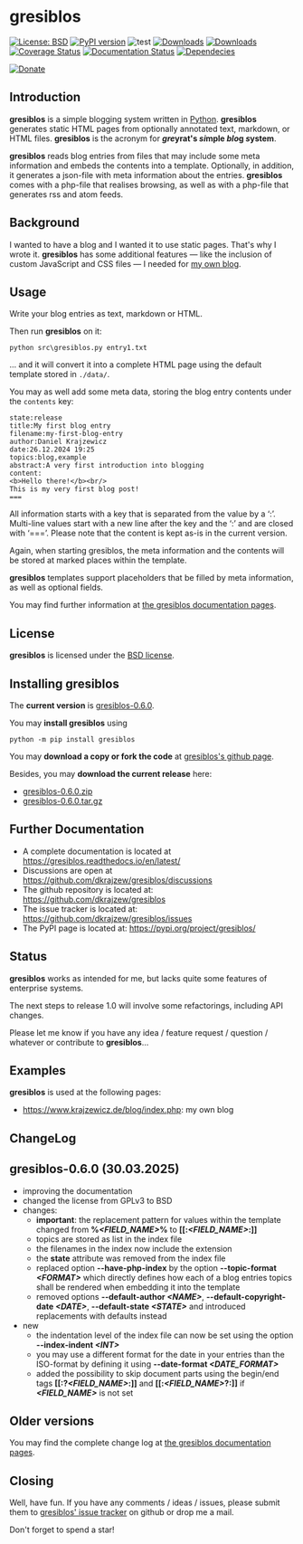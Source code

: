 # gresiblos

[![License: BSD](https://img.shields.io/badge/License-BSD-green.svg)](https://github.com/dkrajzew/gresiblos/blob/master/LICENSE)
[![PyPI version](https://badge.fury.io/py/gresiblos.svg)](https://pypi.python.org/pypi/gresiblos)
![test](https://github.com/dkrajzew/gresiblos/actions/workflows/test.yml/badge.svg)
[![Downloads](https://pepy.tech/badge/gresiblos)](https://pepy.tech/project/gresiblos)
[![Downloads](https://static.pepy.tech/badge/gresiblos/week)](https://pepy.tech/project/gresiblos)
[![Coverage Status](https://coveralls.io/repos/github/dkrajzew/gresiblos/badge.svg?branch=main)](https://coveralls.io/github/dkrajzew/gresiblos?branch=main)
[![Documentation Status](https://readthedocs.org/projects/gresiblos/badge/?version=latest)](https://gresiblos.readthedocs.io/en/latest/?badge=latest)
[![Dependecies](https://img.shields.io/badge/dependencies-none-green)](https://img.shields.io/badge/dependencies-none-green)

[![Donate](https://www.paypalobjects.com/en_US/i/btn/btn_donate_SM.gif)](https://www.paypal.com/cgi-bin/webscr?cmd=_s-xclick&hosted_button_id=GVQQWZKB6FDES)


## Introduction

__gresiblos__ is a simple blogging system written in [Python](https://www.python.org/).  __gresiblos__ generates static HTML pages from optionally annotated text, markdown, or HTML files. __gresiblos__ is the acronym for __*gre*yrat&#39;s *si*mple *blo*g *s*ystem__.

__gresiblos__ reads blog entries from files that may include some meta information and embeds the contents into a template. Optionally, in addition, it generates a json-file with meta information about the entries. __gresiblos__ comes with a php-file that realises browsing, as well as with a php-file that generates rss and atom feeds.


## Background

I wanted to have a blog and I wanted it to use static pages. That&#39;s why I wrote it. __gresiblos__ has some additional features &#8212; like the inclusion of custom JavaScript and CSS files &#8212; I needed for [my own blog](https://www.krajzewicz.de/blog/index.php).


## Usage

Write your blog entries as text, markdown or HTML.

Then run __gresiblos__ on it:

```shell
python src\gresiblos.py entry1.txt
```

&#8230; and it will convert it into a complete HTML page using the default template stored in ```./data/```.

You may as well add some meta data, storing the blog entry contents under the ```contents``` key:

```
state:release
title:My first blog entry
filename:my-first-blog-entry
author:Daniel Krajzewicz
date:26.12.2024 19:25
topics:blog,example
abstract:A very first introduction into blogging
content:
<b>Hello there!</b><br/>
This is my very first blog post!
===
```

All information starts with a key that is separated from the value by a &#8216;:&#8217;. Multi-line values start with a new line after the key and the &#8216;:&#8217; and are closed with &#8216;===&#8217;. Please note that the content is kept as-is in the current version.

Again, when starting gresiblos, the meta information and the contents will be stored at marked places within the template.

__gresiblos__ templates support placeholders that be filled by meta information, as well as optional fields.

You may find further information at [the gresiblos documentation pages](https://gresiblos.readthedocs.io/en/latest/).

## License

__gresiblos__ is licensed under the [BSD license](license.md).



## Installing gresiblos

The __current version__ is [gresiblos-0.6.0](https://github.com/dkrajzew/gresiblos/releases/tag/0.6.0).

You may __install gresiblos__ using

```console
python -m pip install gresiblos
```

You may __download a copy or fork the code__ at [gresiblos&apos;s github page](https://github.com/dkrajzew/gresiblos).

Besides, you may __download the current release__ here:

* [gresiblos-0.6.0.zip](https://github.com/dkrajzew/gresiblos/archive/refs/tags/0.6.0.zip)
* [gresiblos-0.6.0.tar.gz](https://github.com/dkrajzew/gresiblos/archive/refs/tags/0.6.0.tar.gz)



## Further Documentation

* A complete documentation is located at <https://gresiblos.readthedocs.io/en/latest/>
* Discussions are open at <https://github.com/dkrajzew/gresiblos/discussions>
* The github repository is located at: <https://github.com/dkrajzew/gresiblos>
* The issue tracker is located at: <https://github.com/dkrajzew/gresiblos/issues>
* The PyPI page is located at: <https://pypi.org/project/gresiblos/>



## Status

__gresiblos__ works as intended for me, but lacks quite some features of enterprise systems.

The next steps to release 1.0 will involve some refactorings, including API changes.

Please let me know if you have any idea / feature request / question / whatever or contribute to __gresiblos__&hellip;



## Examples

__gresiblos__ is used at the following pages:

* <https://www.krajzewicz.de/blog/index.php>: my own blog



## ChangeLog

## gresiblos-0.6.0 (30.03.2025)
* improving the documentation
* changed the license from GPLv3 to BSD
* changes:
    * **important**: the replacement pattern for values within the template changed from __%*&lt;FIELD_NAME&gt;*%__ to __\[\[:*&lt;FIELD_NAME&gt;*:\]\]__
    * topics are stored as list in the index file
    * the filenames in the index now include the extension
    * the **state** attribute was removed from the index file
    * replaced option **--have-php-index** by the option **--topic-format *&lt;FORMAT&gt;*** which directly defines how each of a blog entries topics shall be rendered when embedding it into the template
    * removed options **--default-author *&lt;NAME&gt;***, **--default-copyright-date *&lt;DATE&gt;***, **--default-state *&lt;STATE&gt;*** and introduced replacements with defaults instead
* new
    * the indentation level of the index file can now be set using the option **--index-indent *&lt;INT&gt;***
    * you may use a different format for the date in your entries than the ISO-format by defining it using **--date-format *&lt;DATE_FORMAT&gt;***
    * added the possibility to skip document parts using the begin/end tags __\[\[:?*&lt;FIELD_NAME&gt;*:\]\]__ and __\[\[:*&lt;FIELD_NAME&gt;*?:\]\]__ if __*&lt;FIELD_NAME&gt;*__ is not set



## Older versions

You may find the complete change log at [the gresiblos documentation pages](https://gresiblos.readthedocs.io/en/latest/).



## Closing

Well, have fun. If you have any comments / ideas / issues, please submit them to [gresiblos&apos; issue tracker](https://github.com/dkrajzew/gresiblos/issues) on github or drop me a mail.

Don&apos;t forget to spend a star!


